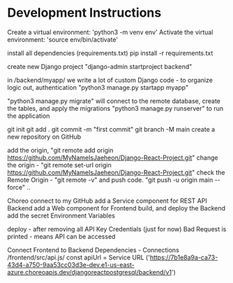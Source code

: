 # Development Instructions

Create a virtual environment:
'python3 -m venv env'
Activate the virtual environment:
'source env/bin/activate'


install all dependencies (requirements.txt)
pip install -r requirements.txt

create new Django project
"django-admin startproject backend"

in /backend/myapp/ we write a lot of custom Django code - to organize logic out, authentication
"python3 manage.py startapp myapp"

"python3 manage.py migrate" will connect to the remote database, create the tables, and apply the migrations
"python3 manage.py runserver" to run the application

git init
git add .
git commit -m "first commit"
git branch -M main
create a new repository on GitHub

add the origin,
"git remote add origin https://github.com/MyNameIsJaeheon/Django-React-Project.git"
change the origin - "git remote set-url origin https://github.com/MyNameIsJaeheon/Django-React-Project.git"
check the Remote Origin - "git remote -v"
and push code.
"git push -u origin main --force" ..

Choreo
connect to my GitHub
add a Service component for REST API Backend
add a Web component for Frontend
build, and deploy the Backend
add the secret Environment Variables

deploy - after removing all API Key Credentials (just for now)
Bad Request is printed - means API can be accessed

Connect Frontend to Backend
Dependencies - Connections
/frontend/src/api.js/
const apiUrl = Service URL ('https://7b1e8a9a-ca73-43d4-a750-9aa53cc03d3e-dev.e1-us-east-azure.choreoapis.dev/djangoreactpostgresql/backend/v1')
